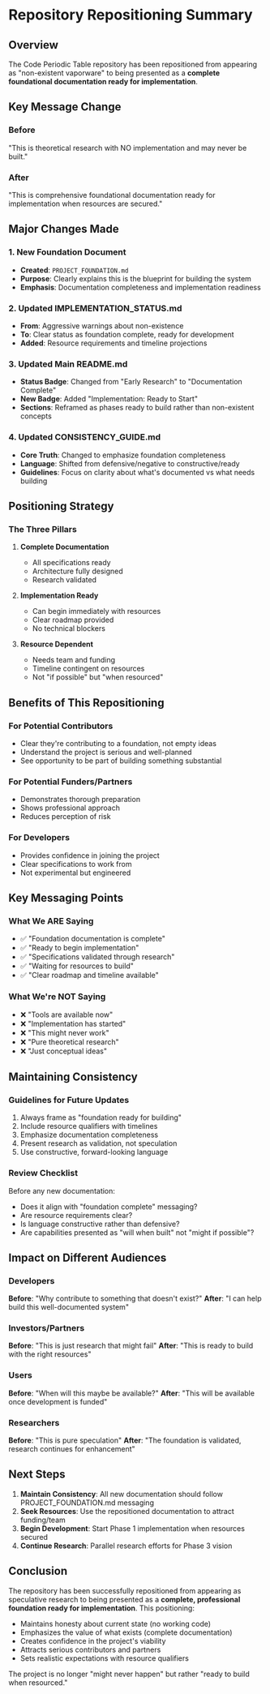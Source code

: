 # Repository Repositioning Summary

## Overview

The Code Periodic Table repository has been repositioned from appearing as "non-existent vaporware" to being presented as a **complete foundational documentation ready for implementation**.

## Key Message Change

### Before
"This is theoretical research with NO implementation and may never be built."

### After  
"This is comprehensive foundational documentation ready for implementation when resources are secured."

## Major Changes Made

### 1. New Foundation Document
- **Created**: `PROJECT_FOUNDATION.md`
- **Purpose**: Clearly explains this is the blueprint for building the system
- **Emphasis**: Documentation completeness and implementation readiness

### 2. Updated IMPLEMENTATION_STATUS.md
- **From**: Aggressive warnings about non-existence
- **To**: Clear status as foundation complete, ready for development
- **Added**: Resource requirements and timeline projections

### 3. Updated Main README.md
- **Status Badge**: Changed from "Early Research" to "Documentation Complete"
- **New Badge**: Added "Implementation: Ready to Start"
- **Sections**: Reframed as phases ready to build rather than non-existent concepts

### 4. Updated CONSISTENCY_GUIDE.md
- **Core Truth**: Changed to emphasize foundation completeness
- **Language**: Shifted from defensive/negative to constructive/ready
- **Guidelines**: Focus on clarity about what's documented vs what needs building

## Positioning Strategy

### The Three Pillars

1. **Complete Documentation**
   - All specifications ready
   - Architecture fully designed
   - Research validated

2. **Implementation Ready**
   - Can begin immediately with resources
   - Clear roadmap provided
   - No technical blockers

3. **Resource Dependent**
   - Needs team and funding
   - Timeline contingent on resources
   - Not "if possible" but "when resourced"

## Benefits of This Repositioning

### For Potential Contributors
- Clear they're contributing to a foundation, not empty ideas
- Understand the project is serious and well-planned
- See opportunity to be part of building something substantial

### For Potential Funders/Partners
- Demonstrates thorough preparation
- Shows professional approach
- Reduces perception of risk

### For Developers
- Provides confidence in joining the project
- Clear specifications to work from
- Not experimental but engineered

## Key Messaging Points

### What We ARE Saying
- ✅ "Foundation documentation is complete"
- ✅ "Ready to begin implementation"
- ✅ "Specifications validated through research"
- ✅ "Waiting for resources to build"
- ✅ "Clear roadmap and timeline available"

### What We're NOT Saying
- ❌ "Tools are available now"
- ❌ "Implementation has started"
- ❌ "This might never work"
- ❌ "Pure theoretical research"
- ❌ "Just conceptual ideas"

## Maintaining Consistency

### Guidelines for Future Updates
1. Always frame as "foundation ready for building"
2. Include resource qualifiers with timelines
3. Emphasize documentation completeness
4. Present research as validation, not speculation
5. Use constructive, forward-looking language

### Review Checklist
Before any new documentation:
- Does it align with "foundation complete" messaging?
- Are resource requirements clear?
- Is language constructive rather than defensive?
- Are capabilities presented as "will when built" not "might if possible"?

## Impact on Different Audiences

### Developers
**Before**: "Why contribute to something that doesn't exist?"
**After**: "I can help build this well-documented system"

### Investors/Partners
**Before**: "This is just research that might fail"
**After**: "This is ready to build with the right resources"

### Users
**Before**: "When will this maybe be available?"
**After**: "This will be available once development is funded"

### Researchers
**Before**: "This is pure speculation"
**After**: "The foundation is validated, research continues for enhancement"

## Next Steps

1. **Maintain Consistency**: All new documentation should follow PROJECT_FOUNDATION.md messaging
2. **Seek Resources**: Use the repositioned documentation to attract funding/team
3. **Begin Development**: Start Phase 1 implementation when resources secured
4. **Continue Research**: Parallel research efforts for Phase 3 vision

## Conclusion

The repository has been successfully repositioned from appearing as speculative research to being presented as a **complete, professional foundation ready for implementation**. This positioning:

- Maintains honesty about current state (no working code)
- Emphasizes the value of what exists (complete documentation)
- Creates confidence in the project's viability
- Attracts serious contributors and partners
- Sets realistic expectations with resource qualifiers

The project is no longer "might never happen" but rather "ready to build when resourced."